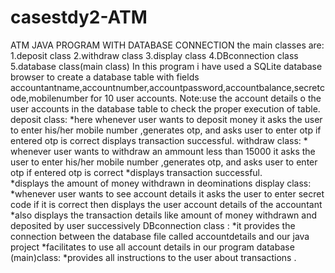 # casestdy2-ATM
ATM JAVA PROGRAM WITH DATABASE CONNECTION
the main classes are: 1.deposit class
                      2.withdraw class
                      3.display class
                      4.DBconnection class
                      5.database class(main class)
In this program i have used a SQLite database browser to create a database table with fields accountantname,accountnumber,accountpassword,accountbalance,secretcode,mobilenumber  for 10 user accounts.
Note:use the account details o the user accounts in the database table to check the proper execution of table.
deposit class:    *here whenever user wants to deposit money it asks the user to enter his/her mobile number ,generates otp, and asks user to enter otp if entered otp is correct 
                     displays transaction successful.
withdraw class:      * whenever  user wants to withdraw an ammount less than 15000  it asks the user to enter his/her mobile number ,generates otp, and asks user to enter otp if                         entered otp is correct 
                     *displays transaction successful.       
                     *displays the amount of money withdrawn in deominations
display class:      *whenever user wants to see account details it asks the user to enter secret code if it is correct then displays the user account details of the accountant     
                     *also displays the transaction details like amount of money withdrawn and deposited by user successively 
DBconnection class :  *it provides the connection between the database file called accountdetails and our java project
                    *facilitates to use all account details in our program
database (main)class: *provides  all instructions to the user about transactions .              
                      
                     
